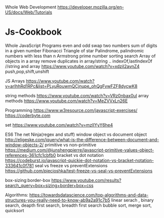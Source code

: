 Whole Web Development
https://developer.mozilla.org/en-US/docs/Web/Tutorials

# Js-Cookbook
Whole JavaScript Programs
even and odd
swap two numbers
sum of digits in a given number
Fibonacci
Triangle of star
Palindrome, palindromic numbers with less than n
Armstrong
prime number
sorting
search
Array of objects in a array
remove duplicates in array/string
..
indexOf,lastIndexOf //string and array
https://www.youtube.com/watch?v=xdziI2avnZ4
push,pop,shift,unshift

JS Arrays
https://www.youtube.com/watch?v=arIhhRd1RPc&list=PLyuRouwmQCjnupe_ohQgFvwFZF8dycwK8

string methods
https://www.youtube.com/watch?v=VRz0nbax0uI
array methods
https://www.youtube.com/watch?v=MeZVVxLn26E

Programming
https://www.w3resource.com/javascript-exercises/
https://coderbyte.com

set
https://www.youtube.com/watch?v=mzlIYyY6he4

ES6
The net Ninja(regex and stuff)
window object vs document object
http://eligeske.com/jquery/what-is-the-difference-between-document-and-window-objects-2/
primitive vs non-primitive
https://medium.com/@junshengpierre/javascript-primitive-values-object-references-361cfc1cbfb0
bracket vs dot notation
https://codeburst.io/javascript-quickie-dot-notation-vs-bracket-notation-333641c0f781
seal vs freeze vs preventExtensions
https://github.com/piecioshka/test-freeze-vs-seal-vs-preventExtensions

box-sizing:border-box
https://www.youtube.com/results?search_query=box+sizing+border+box+css

Algorithms:
https://towardsdatascience.com/top-algorithms-and-data-structures-you-really-need-to-know-ab9a2a91c7b5
linear serach , binary search, deapth first search, breadth first search
bubble sort, merge sort, quicksort
